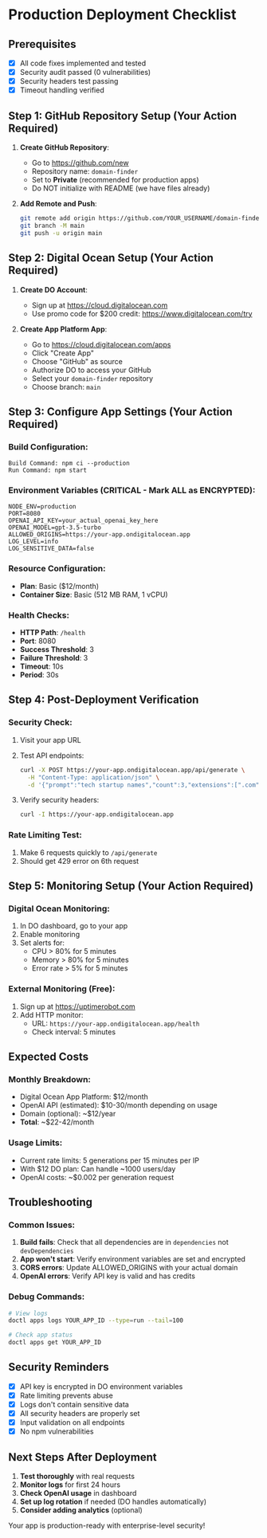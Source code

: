 # Production Deployment Checklist

## Prerequisites
- [x] All code fixes implemented and tested
- [x] Security audit passed (0 vulnerabilities)
- [x] Security headers test passing
- [x] Timeout handling verified

## Step 1: GitHub Repository Setup (Your Action Required)

1. **Create GitHub Repository**:
   - Go to https://github.com/new
   - Repository name: `domain-finder`
   - Set to **Private** (recommended for production apps)
   - Do NOT initialize with README (we have files already)

2. **Add Remote and Push**:
   ```bash
   git remote add origin https://github.com/YOUR_USERNAME/domain-finder.git
   git branch -M main
   git push -u origin main
   ```

## Step 2: Digital Ocean Setup (Your Action Required)

1. **Create DO Account**:
   - Sign up at https://cloud.digitalocean.com
   - Use promo code for $200 credit: https://www.digitalocean.com/try

2. **Create App Platform App**:
   - Go to https://cloud.digitalocean.com/apps
   - Click "Create App"
   - Choose "GitHub" as source
   - Authorize DO to access your GitHub
   - Select your `domain-finder` repository
   - Choose branch: `main`

## Step 3: Configure App Settings (Your Action Required)

### Build Configuration:
```
Build Command: npm ci --production
Run Command: npm start
```

### Environment Variables (CRITICAL - Mark ALL as ENCRYPTED):
```
NODE_ENV=production
PORT=8080
OPENAI_API_KEY=your_actual_openai_key_here
OPENAI_MODEL=gpt-3.5-turbo
ALLOWED_ORIGINS=https://your-app.ondigitalocean.app
LOG_LEVEL=info
LOG_SENSITIVE_DATA=false
```

### Resource Configuration:
- **Plan**: Basic ($12/month)
- **Container Size**: Basic (512 MB RAM, 1 vCPU)

### Health Checks:
- **HTTP Path**: `/health`
- **Port**: 8080
- **Success Threshold**: 3
- **Failure Threshold**: 3
- **Timeout**: 10s
- **Period**: 30s

## Step 4: Post-Deployment Verification

### Security Check:
1. Visit your app URL
2. Test API endpoints:
   ```bash
   curl -X POST https://your-app.ondigitalocean.app/api/generate \
     -H "Content-Type: application/json" \
     -d '{"prompt":"tech startup names","count":3,"extensions":[".com"]}'
   ```

3. Verify security headers:
   ```bash
   curl -I https://your-app.ondigitalocean.app
   ```

### Rate Limiting Test:
1. Make 6 requests quickly to `/api/generate`
2. Should get 429 error on 6th request

## Step 5: Monitoring Setup (Your Action Required)

### Digital Ocean Monitoring:
1. In DO dashboard, go to your app
2. Enable monitoring
3. Set alerts for:
   - CPU > 80% for 5 minutes
   - Memory > 80% for 5 minutes
   - Error rate > 5% for 5 minutes

### External Monitoring (Free):
1. Sign up at https://uptimerobot.com
2. Add HTTP monitor:
   - URL: `https://your-app.ondigitalocean.app/health`
   - Check interval: 5 minutes

## Expected Costs

### Monthly Breakdown:
- Digital Ocean App Platform: $12/month
- OpenAI API (estimated): $10-30/month depending on usage
- Domain (optional): ~$12/year
- **Total**: ~$22-42/month

### Usage Limits:
- Current rate limits: 5 generations per 15 minutes per IP
- With $12 DO plan: Can handle ~1000 users/day
- OpenAI costs: ~$0.002 per generation request

## Troubleshooting

### Common Issues:
1. **Build fails**: Check that all dependencies are in `dependencies` not `devDependencies`
2. **App won't start**: Verify environment variables are set and encrypted
3. **CORS errors**: Update ALLOWED_ORIGINS with your actual domain
4. **OpenAI errors**: Verify API key is valid and has credits

### Debug Commands:
```bash
# View logs
doctl apps logs YOUR_APP_ID --type=run --tail=100

# Check app status
doctl apps get YOUR_APP_ID
```

## Security Reminders

- [x] API key is encrypted in DO environment variables
- [x] Rate limiting prevents abuse
- [x] Logs don't contain sensitive data
- [x] All security headers are properly set
- [x] Input validation on all endpoints
- [x] No npm vulnerabilities

## Next Steps After Deployment

1. **Test thoroughly** with real requests
2. **Monitor logs** for first 24 hours
3. **Check OpenAI usage** in dashboard
4. **Set up log rotation** if needed (DO handles automatically)
5. **Consider adding analytics** (optional)

Your app is production-ready with enterprise-level security!